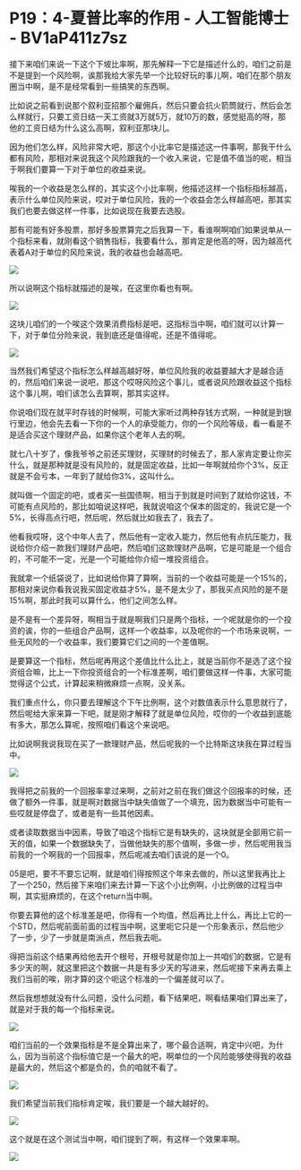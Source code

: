 # P19：4-夏普比率的作用 - 人工智能博士 - BV1aP411z7sz

接下来咱们来说一下这个下坡比率啊，那先解释一下它是描述什么的，咱们之前是不是提到一个风险啊，诶那我给大家先举一个比较好玩的事儿啊，咱们在那个朋友圈当中啊，是不是经常看到一些搞笑的东西啊。

比如说之前看到说那个叙利亚招那个雇佣兵，然后只要会抗火箭筒就行，然后会怎么样就行，只要工资日结一天工资就3万就5万，就10万的数，感觉挺高的呀，那他的工资日结为什么这么高啊，叙利亚那块儿。

因为他们怎么样，风险非常大吧，那这个小比率它是描述这一件事啊，那我干什么都有风险，那相对来说我这个风险跟我的一个收入来说，它是值不值当的呢，相当于啊我们要算一下对于单位的收益来说。

唉我的一个收益是怎么样的，其实这个小比率啊，他描述这样一个指标指标越高，表示什么单位风险来说，哎对于单位风险，我的一个收益会怎么样越高吧，那其实我们也要去做这样一件事，比如说现在我要去选股。

那有可能有好多股票，那好多股票算完之后我算一下，看谁啊啊咱们如果说单从一个指标来看，就刚看这个销售指标，我要看什么，那肯定是他高的呀，因为越高代表着A对于单位的风险来说，我的收益也会越高吧。



![](img/8d6156c8a2df958917556d03f606f192_1.png)

所以说啊这个指标就描述的是唉，在这里你看也有啊。

![](img/8d6156c8a2df958917556d03f606f192_3.png)

这块儿咱们的一个唉这个效果消费指标是吧，这指标当中啊，咱们就可以计算一下，对于单位分险来说，我到底还是值得呢，还是不值得呢。



![](img/8d6156c8a2df958917556d03f606f192_5.png)

当然我们希望这个指标怎么样越高越好呀，单位风险我的收益要越大才是越合适的，然后咱们来说一说吧，那这个哎呀风险这个事儿，或者说风险跟收益这个指标这个事儿啊，咱们该怎么去算啊，那其实这样。

你说咱们现在就平时存钱的时候啊，可能大家听过两种存钱方式啊，一种就是到银行里边，他会先去看一下你的一个人的承受能力，你的一个风险等级，看一看是不是适合买这个理财产品，如果你这个老年人去的啊。

就七八十岁了，像我爷爷之前还买理财，买理财的时候去了，那人家肯定要让你买什么，就是那种就是没有风险的，就是固定收益，比如一年啊就给你个3%，反正就是不会亏本，一年到了就给你3%，这叫什么。

就叫做一个固定的吧，或者买一些国债啊，相当于到就是时间到了就给你这钱，不可能有点风险的，那比如咱说这样吧，我就说咱这个保本的固定的，我说它是一个5%，长得高点行吧，然后呢，然后就比如我去了，我去了。

他看我哎呀，这个中年人去了，然后他有一定收入能力，然后他有点抗压能力，我说给你介绍一款我们理财产品吧，然后咱们这款理财产品啊，它是可能是一个组合的，不可能不一定，光是一个可能给你介绍一堆投资组合。

我就拿一个纸袋说了，比如说给你算了算啊，当前的一个收益可能是一个15%的，那相对来说你看我说我买固定收益才5%，是不是太少了，那我买点风险的是不是15%啊，那此时我可以算什么，他们之间怎么样。

是不是有一个差异呀，啊相当于就是啊我们只是两个指标，一个呢就是你的一个投资的诶，你的一些组合产品啊，这样一个收益率，以及呢你的一个市场来说啊，一些无风险的一个收益率，我们要算它们之间的一个差值啊。

是要算这一个指标，然后呢再用这个差值比什么比上，就是当前你不是选了这个投资组合嘛，比上一下你投资组合的一个标准差啊，咱们要做这样一件事，大家可能觉得这个公式，计算起来稍微麻烦一点啊，没关系。

我们重点什么，你只要去理解这个下午比例啊，这个对数值表示什么意思就行了，然后呢给大家来算一下吧，就是刚才解释了就是单位风险，哎你的一个收益到底能有多大，那怎么算呢，按照咱们看这个来说吧。

比如说啊我说我现在买了一款理财产品，然后呢我的一个比特斯这块我在算过程当中。

![](img/8d6156c8a2df958917556d03f606f192_7.png)

我得把之前我的一个回报率拿过来啊，之前对之前在我们做这个回报率的时候，还做了额外一件事，就是啊对数据当中缺失值做了一个填充，因为数据当中可能有一些哎就是停盘了，或者是有一些其他因素。

或者读取数据当中因素，导致了咱这个指标它是有缺失的，这块就是全部用它前一天的值，如果一个数据缺失了，当做他缺失的那个值啊，多做一步，然后呢用我当前我的一个啊我的一个回报率，然后呢减去咱们该说的是一个0。

05是吧，要不不要忘记啊，就是咱们得按照这个年来去做的，所以这里我再比上了一个250，然后接下来咱们来去计算一下这个小比例啊，小比例做的过程当中啊，其实挺麻烦的，在这个return当中啊。

你要去算他的这个标准差是吧，你得有一个均值，然后再比上什么，再比上它的一个STD，然后呢前面前面的过程当中啊，这里呃它只是一个形象表示，然后他少了一步，少了一步就是南派点，然后我去呃。

得把当前这个结果再给他去开个根号，开根号就是你加上一共咱们的数据，它是有多少天的啊，就这里把这个数据一共是有多少天的写进来，然后呢接下来再去乘上我们当前的唉，刚才算的这个呃这个标准的一个偏差就可以了。

然后我想想就没有什么问题，没什么问题，看下结果吧，啊看结果咱们算出来了，就是对于我的每一个指标来说。

![](img/8d6156c8a2df958917556d03f606f192_9.png)

咱们当前的一个效果指标是不是全算出来了，哪个最合适啊，肯定中兴吧，为什么，因为当前这个指标值它是一个最大的吧，啊单位的一个风险能够使得我的收益是最大的，然后这个都是负的，负的咱就不看了。



![](img/8d6156c8a2df958917556d03f606f192_11.png)

我们希望当前我们指标肯定唉，我们要是一个越大越好的。

![](img/8d6156c8a2df958917556d03f606f192_13.png)

这个就是在这个测试当中啊，咱们提到了啊，有这样一个效果率啊。

![](img/8d6156c8a2df958917556d03f606f192_15.png)